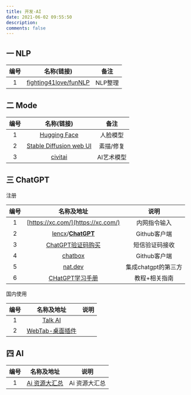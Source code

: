 ```yaml
---
title: 开发-AI
date: 2021-06-02 09:55:50
description: 
comments: false
---
```


## 一 NLP

| 编号 |                          名称(链接)                          |  备注   |
| :--: | :----------------------------------------------------------: | :-----: |
|  1   | [fighting41love/funNLP](https://github.com/fighting41love/funNLP) | NLP整理 |

## 二 Mode

| 编号 |                          名称(链接)                          |    备注    |
| :--: | :----------------------------------------------------------: | :--------: |
|  1   |        [Hugging Face](https://huggingface.co/models)         |  人脸模型  |
|  2   | [Stable Diffusion web UI](https://github.com/AUTOMATIC1111/stable-diffusion-webui) | 素描/修复  |
|  3   |               [civitai](https://civitai.com/)                | AI艺术模型 |

## 三 ChatGPT

注册

| 编号 |                          名称及地址                          |        说明         |
| :--: | :----------------------------------------------------------: | :-----------------: |
|  1   |              [https://xc.com/](https://xc.com/)              |    内网指令输入     |
|  2   | [lencx](https://github.com/lencx)/**[ChatGPT](https://github.com/lencx/ChatGPT)** |    Github客户端     |
|  3   |      [ChatGPT验证码购买](https://sms-activate.org/buy)       |   短信验证码接收    |
|  4   |   [chatbox](https://github.com/Bin-Huang/chatbox/releases)   |    Github客户端     |
|  5   |         [nat.dev](https://accounts.nat.dev/sign-in)          | 集成chatgpt的第三方 |
|  6   | [CHatGPT学习手册](https://nujuo8y1qx.feishu.cn/docx/AdqEdlT52oBiawx6Vv2cc89DnLb) |    教程+相关指南    |

国内使用

| 编号 |                 名称及地址                 | 说明 |
| :--: | :----------------------------------------: | :--: |
|  1   |    [Talk AI](https://www.talkai.club/)     |      |
|  2   | [WebTab-桌面插件](https://www.wetab.link/) |      |

## 四 AI

| 编号 |                       名称及地址                        |     说明      |
| :--: | :-----------------------------------------------------: | :-----------: |
|  1   | [Ai 资源大汇总](https://github.com/getActivity/AiIndex) | Ai 资源大汇总 |

